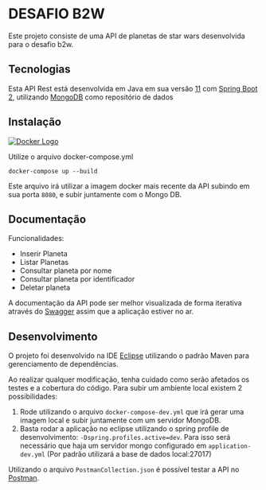 # DESAFIO B2W

Este projeto consiste de uma API de planetas de star wars desenvolvida para o desafio b2w.

## Tecnologias

Esta API Rest está desenvolvida em Java em sua versão <a href="https://www.oracle.com/technetwork/java/javase/downloads/jdk11-downloads-5066655.html">11</a> com <a href="https://spring.io/projects/spring-boot">Spring Boot 2</a>, utilizando <a href="https://www.mongodb.com/">MongoDB</a> como repositório de dados

## Instalação

[![Docker Logo](https://d207aa93qlcgug.cloudfront.net/1.95.5.qa/img/nav/docker-logo-loggedout.png)](https://hub.docker.com/r/marcosmele/starwars-api/)

Utilize o arquivo docker-compose.yml 

`docker-compose up --build`

Este arquivo irá utilizar a imagem docker mais recente da API subindo em sua porta `8080`, e subir juntamente com o Mongo DB.

## Documentação

Funcionalidades:

* Inserir Planeta
* Listar Planetas
* Consultar planeta por nome
* Consultar planeta por identificador
* Deletar planeta

A documentação da API pode ser melhor visualizada de forma iterativa através do <a href="http://localhost:8080/starwars/swagger-ui.html">Swagger</a> assim que a aplicação estiver no ar.

## Desenvolvimento

O projeto foi desenvolvido na IDE <a href="https://www.eclipse.org/">Eclipse</a> utilizando o padrão Maven para gerenciamento de dependências.

Ao realizar qualquer modificação, tenha cuidado como serão afetados os testes e a cobertura do código.
Para subir um ambiente local existem 2 possibilidades:


1.  Rode utilizando o arquivo `docker-compose-dev.yml` que irá gerar uma imagem local e subir juntamente com um servidor MongoDB.
2.  Basta rodar a aplicação no eclipse utilizando o spring profile de desenvolvimento: `-Dspring.profiles.active=dev`. Para isso será necessário que haja um servidor mongo configurado em `application-dev.yml` (Por padrão utilizará a base de dados local:27017)  

Utilizando o arquivo `PostmanCollection.json` é possível testar a API no <a href="https://www.getpostman.com/">Postman</a>.